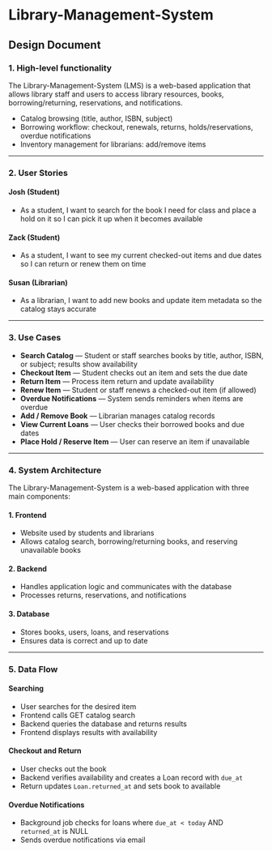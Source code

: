 # Library-Management-System

## Design Document

### 1. High-level functionality
The Library-Management-System (LMS) is a web-based application that allows library staff and users to access library resources, books, borrowing/returning, reservations, and notifications.

- Catalog browsing (title, author, ISBN, subject)  
- Borrowing workflow: checkout, renewals, returns, holds/reservations, overdue notifications  
- Inventory management for librarians: add/remove items  

---

### 2. User Stories

#### Josh (Student)
- As a student, I want to search for the book I need for class and place a hold on it so I can pick it up when it becomes available  

#### Zack (Student)
- As a student, I want to see my current checked-out items and due dates so I can return or renew them on time  

#### Susan (Librarian)
- As a librarian, I want to add new books and update item metadata so the catalog stays accurate  

---

### 3. Use Cases
- **Search Catalog** — Student or staff searches books by title, author, ISBN, or subject; results show availability  
- **Checkout Item** — Student checks out an item and sets the due date  
- **Return Item** — Process item return and update availability  
- **Renew Item** — Student or staff renews a checked-out item (if allowed)  
- **Overdue Notifications** — System sends reminders when items are overdue  
- **Add / Remove Book** — Librarian manages catalog records  
- **View Current Loans** — User checks their borrowed books and due dates  
- **Place Hold / Reserve Item** — User can reserve an item if unavailable  

---

### 4. System Architecture
The Library-Management-System is a web-based application with three main components:

#### 1. Frontend
- Website used by students and librarians  
- Allows catalog search, borrowing/returning books, and reserving unavailable books  

#### 2. Backend
- Handles application logic and communicates with the database  
- Processes returns, reservations, and notifications  

#### 3. Database
- Stores books, users, loans, and reservations  
- Ensures data is correct and up to date  

---

### 5. Data Flow

#### Searching
- User searches for the desired item  
- Frontend calls GET catalog search  
- Backend queries the database and returns results  
- Frontend displays results with availability  

#### Checkout and Return
- User checks out the book  
- Backend verifies availability and creates a Loan record with `due_at`  
- Return updates `Loan.returned_at` and sets book to available  

#### Overdue Notifications
- Background job checks for loans where `due_at < today` AND `returned_at` is NULL  
- Sends overdue notifications via email  
